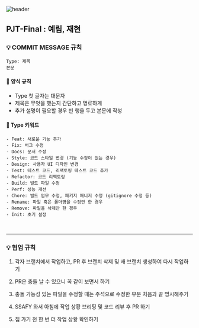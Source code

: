 ![header](https://capsule-render.vercel.app/api?type=waving&color=auto&height=250&section=header&text=PJT-Final&animation=fadeIn&fontSize=90)

## PJT-Final : 예림, 재현

### 💡 COMMIT MESSAGE 규칙

``` 
Type: 제목 
본문
```

#### 📌 양식 규칙
  - Type 첫 글자는 대문자
  - 제목은 무엇을 했는지 간단하고 명료하게
  - 추가 설명이 필요할 경우 빈 행을 두고 본문에 작성

#### 📌 Type 키워드
```
- Feat: 새로운 기능 추가
- Fix: 버그 수정
- Docs: 문서 수정
- Style: 코드 스타일 변경 (기능 수정이 없는 경우)
- Design: 사용자 UI 디자인 변경 
- Test: 테스트 코드, 리팩토링 테스트 코드 추가
- Refactor: 코드 리팩토링
- Build: 빌드 파일 수정
- Perf: 성능 개선
- Chore: 빌드 업무 수정, 패키지 매니저 수정 (gitignore 수정 등)
- Rename: 파일 혹은 폴더명을 수정만 한 경우
- Remove: 파일을 삭제만 한 경우
- Init: 초기 설정
```
<br>
<hr>

### 💡 협업 규칙

1. 각자 브랜치에서 작업하고, PR 후 브랜치 삭제 및 새 브랜치 생성하여 다시 작업하기
   
2. PR은 충돌 날 수 있으니 꼭 같이 보면서 하기
   
3. 충돌 가능성 있는 파일을 수정할 때는 주석으로 수정한 부분 처음과 끝 명시해주기
   
4. SSAFY 와서 아침에 작업 상황 브리핑 및 코드 리뷰 후 PR 하기
   
5. 집 가기 전 한 번 더 작업 상황 확인하기
   

